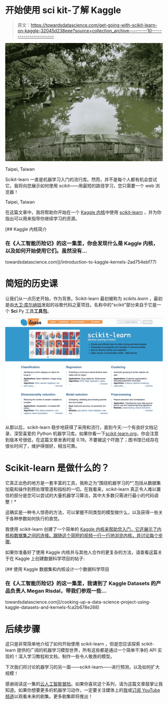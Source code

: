 # 开始使用 sci kit-了解 Kaggle

> 原文：<https://towardsdatascience.com/get-going-with-scikit-learn-on-kaggle-32045d238eee?source=collection_archive---------10----------------------->

![](img/fcc47c6d32b78c98b1158f5cdef953c7.png)

Taipei, Taiwan

Scikit-learn 一直是机器学习入门的流行库。然而，并不是每个人都有机会尝试它。我将向您展示如何使用 scikit——用最短的路径学习，您只需要一个 web 浏览器！

Taipei, Taiwan

在这篇文章中，我将帮助你开始在一个 [Kaggle 内核](/cooking-up-a-data-science-project-using-kaggle-datasets-and-kernels-fca2b678e268)中使用 [scikit-learn](http://scikit-learn.org) ，并为你指出可以用来指导你继续学习的资源。

[](/introduction-to-kaggle-kernels-2ad754ebf77) [## Kaggle 内核简介

### 在《人工智能历险记》的这一集里，你会发现什么是 Kaggle 内核，以及如何开始使用它们。虽然没有…

towardsdatascience.com](/introduction-to-kaggle-kernels-2ad754ebf77) 

# 简短的历史课

让我们从一点历史开始，作为背景。Scikit-learn 最初被称为 *scikits.learn* ，最初是由[大卫·库尔纳珀](https://en.wikipedia.org/wiki/David_Cournapeau)发起的谷歌代码之夏项目。名称中的“scikit”部分来自于它是一个 **Sci** Py 工具**工具包**。

![](img/a7be3192a072ca39a6516dc7ce041419.png)

从那以后，scikit-learn 稳步地获得了采用和流行，直到今天:一个有良好文档记录、深受喜爱的 Python 机器学习库。如果你看一下[scikit-learn.org](http://scikit-learn.org)，你会注意到版本号很低，在这篇文章发表时是 0.19。不要被这个吓跑了；图书馆已经存在很长时间了，维护得很好，相当可靠。

# Scikit-learn 是做什么的？

它真正出色的地方是一套丰富的工具，我称之为“围绕机器学习的*”,包括从数据集加载和操作到预处理管道和指标的一切。在我看来，scikit-learn 真正令人难以置信的部分是您可以尝试的大量机器学习算法，其中大多数只需进行最小的代码调整！*

这确实是一种令人惊奇的方法，可以掌握不同类型的模型做什么，以及获得一些关于各种参数如何执行的直觉。

我使用 scikit-learn 创建了一个简单的 [Kaggle 内核来帮助您入门，它还展示了内核和数据集之间的连接。跟随这个简短的视频一行一行地浏览内核，并讨论每个步骤:](https://www.kaggle.com/yufengg/scikit-learn-example)

如果你准备好了使用 Kaggle 内核并与其他人合作的更复杂的方法，请查看这篇关于在 Kaggle 上创建数据科学项目的帖子:

[](/cooking-up-a-data-science-project-using-kaggle-datasets-and-kernels-fca2b678e268) [## 使用 Kaggle 数据集和内核设计一个数据科学项目

### 在《人工智能历险记》的这一集里，我请到了 Kaggle Datasets 的产品负责人 Megan Risdal，带我们参观一些…

towardsdatascience.com](/cooking-up-a-data-science-project-using-kaggle-datasets-and-kernels-fca2b678e268) 

# 后续步骤

这只是非常简单地介绍了如何开始使用 scikit-learn ，但是您应该探索 scikit-learn 提供的广阔的机器学习模型世界，所有这些都是通过一个简单干净的 API 实现的！深入学习教程和文档，制作一些令人敬畏的模型。

下次我们将讨论机器学习的另一面——scikit-learn——进行预测，以及如何扩大规模！

感谢阅读这一集的[云人工智能冒险](http://yt.be/AIAdventures)。如果你喜欢这个系列，请为这篇文章鼓掌让我知道。如果你想要更多的机器学习动作，一定要关注媒体上的[我](https://medium.com/@yufengg)或[订阅 YouTube 频道](http://yt.be/AIAdventures)以观看未来的剧集。更多剧集即将推出！